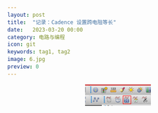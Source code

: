 ```yaml
---
layout: post
title:  "记录：Cadence 设置跨电阻等长"
date:   2023-03-20 00:00
category: 电路与编程
icon: git
keywords: tag1, tag2
image: 6.jpg
preview: 0
---
```


<div align = center>
<img src="/post-img/blog6/b6_0.png" width = "150" height = "50">
</div>
